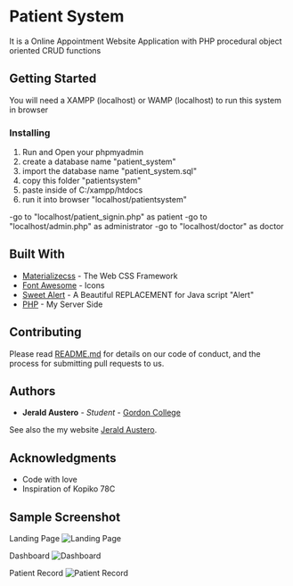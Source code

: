 # Patient System

It is a Online Appointment Website Application with PHP procedural object oriented CRUD functions

## Getting Started

You will need a XAMPP (localhost) or WAMP (localhost) to run this system in browser

### Installing

1. Run and Open your phpmyadmin
2. create a database name "patient_system"
3. import the database name "patient_system.sql"
4. copy this folder "patientsystem"
5. paste inside of C:/xampp/htdocs
6. run it into browser "localhost/patientsystem"

-go to "localhost/patient_signin.php" as patient
-go to "localhost/admin.php" as administrator
-go to "localhost/doctor" as doctor

## Built With

* [Materializecss](http://materializecss.com/) - The Web CSS Framework
* [Font Awesome](http://fontawesome.io/) - Icons
* [Sweet Alert](http://t4t5.github.io/sweetalert/) - A Beautiful REPLACEMENT for Java script "Alert"
* [PHP](http://php.net/downloads.php) - My Server Side

## Contributing

Please read [README.md](https://github.com/JaoAustero/insurance) for details on our code of conduct, and the process for submitting pull requests to us.

## Authors

* **Jerald Austero** - *Student* - [Gordon College](https://www.facebook.com/GordonCollegeOfficial/)

See also the my website [Jerald Austero](http://www.jeraldaustero.esy.es/).

## Acknowledgments

* Code with love
* Inspiration of Kopiko 78C

## Sample Screenshot

Landing Page
![Landing Page](https://github.com/JaoAustero/patientsystem/blob/master/img/1.png?raw=true)

Dashboard
![Dashboard](https://github.com/JaoAustero/patientsystem/blob/master/img/2.png?raw=true)

Patient Record
![Patient Record](https://github.com/JaoAustero/patientsystem/blob/master/img/3.png?raw=true)

